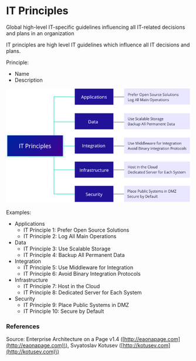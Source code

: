 # IT Principles

Global high-level IT-specific guidelines influencing all IT-related decisions and plans in an organization

IT principles are high level IT guidelines which influence all IT decisions and plans.

Principle:

* Name
* Description



![](../../.gitbook/assets/3b_standards-_it-principlses.jpg)



Examples:

* Applications
  * IT Principle 1: Prefer Open Source Solutions
  * IT Principle 2: Log All Main Operations
* Data
  * IT Principle 3: Use Scalable Storage
  * IT Principle 4: Backup All Permanent Data
* Integration
  * IT Principle 5: Use Middleware for Integration
  * IT Principle 6: Avoid Binary Integration Protocols
* Infrastructure
  * IT Principle 7: Host in the Cloud
  * IT Principle 8: Dedicated Server for Each System
* Security
  * IT Principle 9: Place Public Systems in DMZ
  * IT Principle 10: Secure by Default

### References

Source: Enterprise Architecture on a Page v1.4 \([http://eaonapage.com](http://eaonapage.com)\), Svyatoslav Kotusev \([http://kotusev.com](http://kotusev.com)\)


